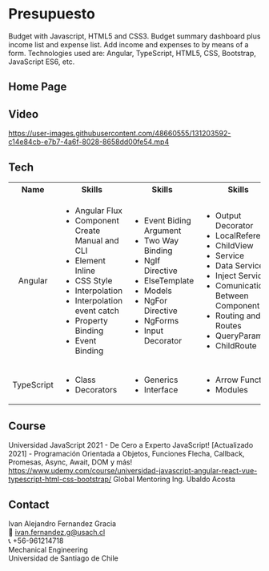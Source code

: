 # Presupuesto
Budget with Javascript, HTML5 and CSS3. Budget summary dashboard plus income list and expense list. Add income and expenses to by means of a form. Technologies used are: Angular, TypeScript, HTML5, CSS, Bootstrap, JavaScript ES6, etc.

<!-- Image -->
## Home Page


<!-- Video -->
## Video
https://user-images.githubusercontent.com/48660555/131203592-c14e84cb-e7b7-4a6f-8028-8658dd00fe54.mp4

<!-- Tech -->
## Tech
<table>
  <tbody>
    <tr>
      <th align="center">Name</th>
      <th align="center">Skills</th>
      <th align="center">Skills</th>
       <th align="center">Skills</th>
    </tr>
    <tr>
      <td align="center">Angular</td>
      <td>
        <ul>
          <li>Angular Flux</li>
          <li>Component Create Manual and CLI</li>
           <li>Element Inline</li>
          <li>CSS Style</li>
          <li>Interpolation</li>
          <li>Interpolation event catch</li>
           <li>Property Binding</li>
          <li>Event Binding</li>
        </ul>
      </td>
      <td>
        <ul>
          <li>Event Biding Argument</li>
          <li>Two Way Binding</li>
           <li>NgIf Directive</li>
          <li>ElseTemplate</li>
          <li>Models</li>
           <li>NgFor Directive</li>
          <li>NgForms</li>
           <li>Input Decorator</li>
        </ul>
      </td>
      <td>
        <ul>
           <li>Output Decorator</li>
          <li>LocalReference</li>
           <li>ChildView</li>
          <li>Service</li>
          <li>Data Service</li>
           <li>Inject Service</li>
          <li>Comunication Between Component</li>
           <li>Routing and Routes</li>
           <li>QueryParams</li>
           <li>ChildRoute</li>
        </ul>
      </td>
    </tr>
    <tr>
      <td align="center">TypeScript</td>
      <td>
        <ul>
           <li>Class</li>
          <li>Decorators</li>
        </ul>
      </td>
      <td>
        <ul>
          <li>Generics</li>
          <li>Interface</li>
        </ul>
      </td>
      <td>
        <ul>
          <li>Arrow Function</li>
          <li>Modules</li>
        </ul>
      </td>
    </tr>
    <tr>
  </tbody>
</table>

<!-- CONTACT -->
## Course
Universidad JavaScript 2021 - De Cero a Experto JavaScript!
[Actualizado 2021] - Programación Orientada a Objetos, Funciones Flecha, Callback, Promesas, Async, Await, DOM y más!
https://www.udemy.com/course/universidad-javascript-angular-react-vue-typescript-html-css-bootstrap/
Global Mentoring Ing. Ubaldo Acosta

<!-- CONTACT -->
## Contact
Ivan Alejandro Fernandez Gracia  
:email: ivan.fernandez.g@usach.cl  
:telephone_receiver: +56-961214718  
Mechanical Engineering  
Universidad de Santiago de Chile

